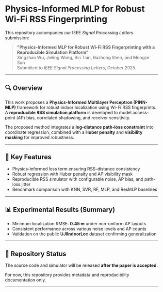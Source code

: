 # Physics-Informed MLP for Robust Wi-Fi RSS Fingerprinting

This repository accompanies our IEEE *Signal Processing Letters* submission:

> **"Physics-Informed MLP for Robust Wi-Fi RSS Fingerprinting with a Reproducible Simulation Platform"**  
> Xingzhao Wu, Jieling Wang, Bin Tian, Bazhong Shen, and Mengze Sun  
> Submitted to *IEEE Signal Processing Letters*, October 2025.

---

## 🔍 Overview
This work proposes a **Physics-Informed Multilayer Perceptron (PINN-MLP)** framework for robust indoor localization using Wi-Fi RSS fingerprints.  
A **reproducible RSS simulation platform** is developed to model access-point (AP) bias, correlated shadowing, and receiver sensitivity.

The proposed method integrates a **log-distance path-loss constraint** into coordinate regression, combined with a **Huber penalty** and **visibility masking** for improved robustness.

---

## 🧠 Key Features
- Physics-informed loss term ensuring RSS–distance consistency  
- Robust regression with Huber penalty and AP visibility mask  
- Reproducible RSS simulator with configurable noise, AP bias, and path-loss jitter  
- Benchmark comparison with KNN, SVR, RF, MLP, and ResMLP baselines  

---

## 📊 Experimental Results (Summary)
- Minimum localization RMSE: **0.45 m** under non-uniform AP layouts  
- Consistent performance across various noise levels and AP counts  
- Validation on the public **UJIIndoorLoc** dataset confirming generalization  

---

## 🧩 Repository Status
The source code and simulator will be released **after the paper is accepted**.

For now, this repository provides metadata and reproducibility documentation only.

---

